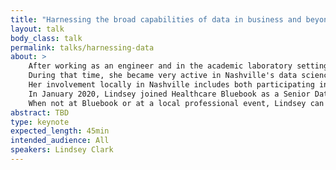 ```yaml
---
title: "Harnessing the broad capabilities of data in business and beyond: opportunities, challenges, and solutions for using data in decision making"
layout: talk
body_class: talk
permalink: talks/harnessing-data
about: >
    After working as an engineer and in the academic laboratory setting for a decade, Lindsey started her data science career in 2015 at a healthcare startup and worked for 4.5 years to build a data science team of 5 alongside a vibrant data science internship program.
    During that time, she became very active in Nashville's data science community.
    Her involvement locally in Nashville includes both participating in and leading meetups, serving on technical and career panels, local conferences, mock interviews and other educational events for students and trainees, and mentorship.
    In January 2020, Lindsey joined Healthcare Bluebook as a Senior Data Scientist and is devoted to using data science and analytics to help consumers navigate healthcare pricing to make more informed healthcare choices while driving metrics-based business value.
    When not at Bluebook or at a local professional event, Lindsey can be found grilling steak, spending time with her 2 rescue pugs, biking, jogging, or playing golf.
abstract: TBD
type: keynote
expected_length: 45min
intended_audience: All
speakers: Lindsey Clark
---
```

